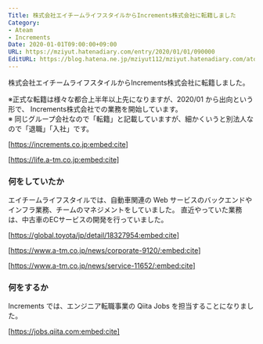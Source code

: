 ```yaml
---
Title: 株式会社エイチームライフスタイルからIncrements株式会社に転籍しました
Category:
- Ateam
- Increments
Date: 2020-01-01T09:00:00+09:00
URL: https://mziyut.hatenadiary.com/entry/2020/01/01/090000
EditURL: https://blog.hatena.ne.jp/mziyut112/mziyut.hatenadiary.com/atom/entry/6801883189080693375
---
```


株式会社エイチームライフスタイルからIncrements株式会社に転籍しました。

※正式な転籍は様々な都合上半年以上先になりますが、2020/01 から出向という形で、 Increments株式会社での業務を開始しています。  
※ 同じグループ会社なので「転籍」と記載していますが、細かくいうと別法人なので「退職」「入社」です。

[https://increments.co.jp:embed:cite]

[https://life.a-tm.co.jp:embed:cite]

### 何をしていたか

エイチームライフスタイルでは、自動車関連の Web サービスのバックエンドやインフラ業務、チームのマネジメントをしていました。
直近やっていた業務は、中古車のECサービスの開発を行っていました。

[https://global.toyota/jp/detail/18327954:embed:cite]

[https://www.a-tm.co.jp/news/corporate-9120/:embed:cite]

[https://www.a-tm.co.jp/news/service-11652/:embed:cite]

### 何をするか

Increments では、エンジニア転職事業の Qiita Jobs を担当することになりました。

[https://jobs.qiita.com:embed:cite]
